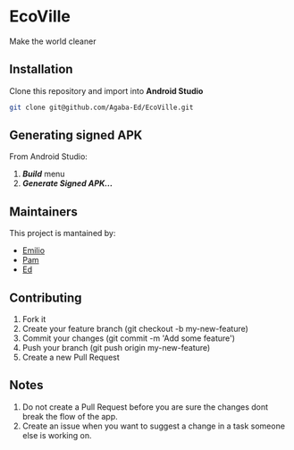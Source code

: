 # EcoVille
Make the world cleaner

## Installation
Clone this repository and import into **Android Studio**
```bash
git clone git@github.com/Agaba-Ed/EcoVille.git
```

## Generating signed APK
From Android Studio:
1. ***Build*** menu
2. ***Generate Signed APK...***

## Maintainers
This project is mantained by:
* [Emilio](http://github.com/emilio-kariuki)
* [Pam](http://github.com/Chemutaiselim)
* [Ed](http://github.com/Agaba-Ed)


## Contributing

1. Fork it
2. Create your feature branch (git checkout -b my-new-feature)
3. Commit your changes (git commit -m 'Add some feature')
4. Push your branch (git push origin my-new-feature)
5. Create a new Pull Request

## Notes
1. Do not create a Pull Request before you are sure the changes dont break the flow of the app.
2. Create an issue when you want to suggest a change in a task someone else is working on.

